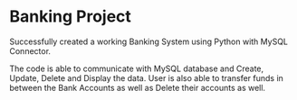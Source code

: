 # Banking Project

Successfully created a working Banking System using Python with MySQL Connector.

The code is able to communicate with MySQL database and Create, Update, Delete and Display the data.
User is also able to transfer funds in between the Bank Accounts as well as Delete their accounts as well.
